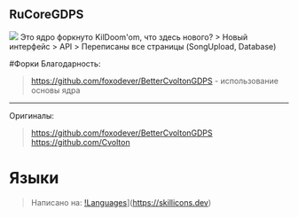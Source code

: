 ## RuCoreGDPS
<body><img src="https://cloud.hinja.ru/uploads/Picsart_22-11-17_23-54-14-420.png"></body>
Это ядро форкнуто KilDoom'om, что здесь нового?
> Новый интерфейс
> API
> Переписаны все страницы (SongUpload, Database)

#Форки
Благодарность:
> https://github.com/foxodever/BetterCvoltonGDPS - использование основы ядра
---
Оригиналы:
> https://github.com/foxodever/BetterCvoltonGDPS
> https://github.com/Cvolton

# Языки
> Написано на:
[!Languages](https://skillicons.dev/icons?i=html,css,php,js&perline=4)](https://skillicons.dev)
